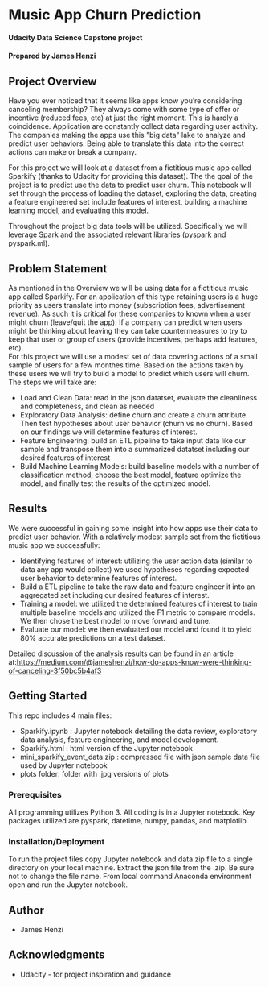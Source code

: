 # Music App Churn Prediction
#### Udacity Data Science Capstone project
#### Prepared by James Henzi

## Project Overview
Have you ever noticed that it seems like apps know you’re considering canceling membership? They always come with some type of offer or incentive (reduced fees, etc) at just the right moment. This is hardly a coincidence.  Application are constantly collect data regarding user activity.  The companies making the apps use this "big data" lake to analyze and predict user behaviors.  Being able to translate this data into the correct actions can make or break a company.

For this project we will look at a dataset from a fictitious music app called Sparkify (thanks to Udacity for providing this dataset).  The the goal of the project is to predict use the data to predict user churn.  This notebook will set through the process of loading the dataset, exploring the data, creating a feature engineered set include features of interest, building a machine learning model, and evaluating this model.

Throughout the project big data tools will be utilized.  Specifically we will leverage Spark and the associated relevant libraries (pyspark and pyspark.ml).

## Problem Statement
As mentioned in the Overview we will be using data for a fictitious music app called Sparkify. For an application of this type retaining users is a huge priority as users translate into money (subscription fees, advertisement revenue).  As such it is critical for these companies to known when a user might churn (leave/quit the app).  If a company can predict when users might be thinking about leaving they can take countermeasures to try to keep that user or group of users (provide incentives, perhaps add features, etc).  
For this project we will use a modest set of data covering actions of a small sample of users for a few monthes time.  Based on the actions taken by these users we will try to build a model to predict which users will churn.  The steps we will take are:
* Load and Clean Data: read in the json datatset, evaluate the cleanliness and completeness, and clean as needed
* Exploratory Data Analysis: define churn and create a churn attribute.  Then test hypotheses about user behavior (churn vs no churn).  Based on our findings we will determine features of interest.
* Feature Engineering: build an ETL pipeline to take input data like our sample and transpose them into a summarized datatset including our desired features of interest
* Build Machine Learning Models: build baseline models with a number of classification method, choose the best model, feature optimize the model, and finally test the results of the optimized model.


## Results
We were successful in gaining some insight into how apps use their data to predict user behavior. With a relatively modest sample set from the fictitious music app we successfully:
* Identifying features of interest: utilizing the user action data (similar to data any app would collect) we used hypotheses regarding expected user behavior to determine features of interest.
* Build a ETL pipeline to take the raw data and feature engineer it into an aggregated set including our desired features of interest.
* Training a model: we utilized the determined features of interest to train multiple baseline models and utilized the F1 metric to compare models. We then chose the best model to move forward and tune.
* Evaluate our model: we then evaluated our model and found it to yield 80% accurate predictions on a test dataset.

Detailed discussion of the analysis results can be found in an article at:https://medium.com/@jameshenzi/how-do-apps-know-were-thinking-of-canceling-3f50bc5b4af3

## Getting Started

This repo includes 4 main files:
* Sparkify.ipynb : Jupyter notebook detailing the data review, exploratory data analysis, feature engineering, and model development.
* Sparkify.html : html version of the Jupyter notebook
* mini_sparkify_event_data.zip : compressed file with json sample data file used by Jupyter notebook
* plots folder: folder with .jpg versions of plots

### Prerequisites

All programming utilizes Python 3.  All coding is in a Jupyter notebook.  Key packages utilized are pyspark, datetime, numpy, pandas, and matplotlib

### Installation/Deployment

To run the project files copy Jupyter notebook and data zip file to a single directory on your local machine.  Extract the json file from the .zip.  Be sure not to change the file name.  From local command Anaconda environment open and run the Jupyter notebook.

## Author

* James Henzi


## Acknowledgments

* Udacity - for project inspiration and guidance
